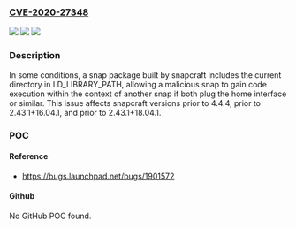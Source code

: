 ### [CVE-2020-27348](https://cve.mitre.org/cgi-bin/cvename.cgi?name=CVE-2020-27348)
![](https://img.shields.io/static/v1?label=Product&message=snapcraft&color=blue)
![](https://img.shields.io/static/v1?label=Version&message=4.4%3C%204.4.4%20&color=brighgreen)
![](https://img.shields.io/static/v1?label=Vulnerability&message=CWE-427%20Uncontrolled%20Search%20Path%20Element&color=brighgreen)

### Description

In some conditions, a snap package built by snapcraft includes the current directory in LD_LIBRARY_PATH, allowing a malicious snap to gain code execution within the context of another snap if both plug the home interface or similar. This issue affects snapcraft versions prior to 4.4.4, prior to 2.43.1+16.04.1, and prior to 2.43.1+18.04.1.

### POC

#### Reference
- https://bugs.launchpad.net/bugs/1901572

#### Github
No GitHub POC found.

